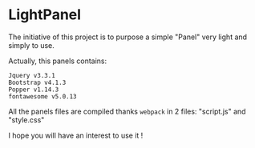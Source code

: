 # LightPanel


The initiative of this project is to purpose a simple "Panel" very light and simply to use.

Actually, this panels contains:
```
Jquery v3.3.1
Bootstrap v4.1.3
Popper v1.14.3
fontawesome v5.0.13
```

All the panels files are compiled thanks `webpack` in 2 files: "script.js" and "style.css"

I hope you will have an interest to use it !

